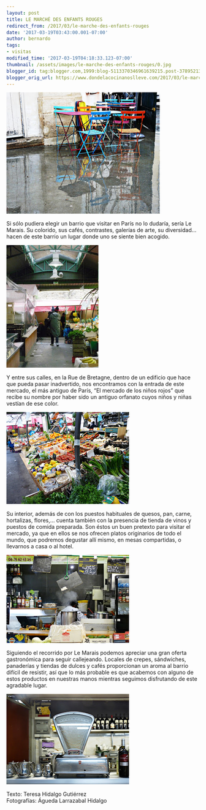 ```yaml
---
layout: post
title: LE MARCHÉ DES ENFANTS ROUGES
redirect_from: /2017/03/le-marche-des-enfants-rouges
date: '2017-03-19T03:43:00.001-07:00'
author: bernardo
tags:
- visitas
modified_time: '2017-03-19T04:18:33.123-07:00'
thumbnail: /assets/images/le-marche-des-enfants-rouges/0.jpg
blogger_id: tag:blogger.com,1999:blog-5113370346961639215.post-3789521345642370028
blogger_orig_url: https://www.dondelacocinanoslleve.com/2017/03/le-marche-des-enfants-rouges.html
---
```

![](/assets/images/le-marche-des-enfants-rouges/0.jpg)

  
Si sólo pudiera elegir un barrio que visitar en París no lo dudaría, sería Le Marais. Su colorido, sus cafés, contrastes, galerías de arte, su diversidad…hacen de este barrio un lugar donde uno se siente bien acogido.  

![](/assets/images/le-marche-des-enfants-rouges/1.jpg)

  
Y entre sus calles, en la Rue de Bretagne, dentro de un edificio que hace que pueda pasar inadvertido, nos encontramos con la entrada de este mercado, el más antiguo de París, “El mercado de los niños rojos” que recibe su nombre por haber sido un antiguo orfanato cuyos niños y niñas vestían de ese color.  

![](/assets/images/le-marche-des-enfants-rouges/2.jpg)

  
Su interior, además de con los puestos habituales de quesos, pan, carne, hortalizas, flores,… cuenta también con la presencia de tienda de vinos y puestos de comida preparada. Son éstos un buen pretexto para visitar el mercado, ya que en ellos se nos ofrecen platos originarios de todo el mundo, que podremos degustar allí mismo, en mesas compartidas, o llevarnos a casa o al hotel.  

![](/assets/images/le-marche-des-enfants-rouges/3.jpg)

  
Siguiendo el recorrido por Le Marais podemos apreciar una gran oferta gastronómica para seguir callejeando. Locales de crepes, sándwiches, panaderías y tiendas de dulces y cafés proporcionan un aroma al barrio difícil de resistir, así que lo más probable es que acabemos con alguno de estos productos en nuestras manos mientras seguimos disfrutando de este agradable lugar.  

![](/assets/images/le-marche-des-enfants-rouges/4.jpg)

  
Texto: Teresa Hidalgo Gutiérrez  
Fotografías: Águeda Larrazabal Hidalgo
